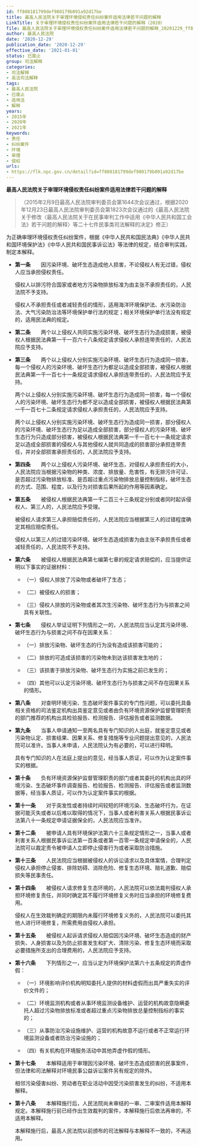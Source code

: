 ```yaml
---
id: ff808181799def980179b091a92d17be
title: 最高人民法院关于审理环境侵权责任纠纷案件适用法律若干问题的解释
LinkTitle: 关于审理环境侵权责任纠纷案件适用法律若干问题的解释（2020）
file: 最高人民法院关于审理环境侵权责任纠纷案件适用法律若干问题的解释_20201229_ff808181799def980179b091a92d17be.doc
author: 最高人民法院
date: '2020-12-29'
publication_date: '2020-12-29'
effective_date: '2021-01-01'
status: 已废止
group: 司法解释
categories:
- 司法解释
- 高法司法解释
tags:
- 最高人民法院
- 已废止
- 适用法
- 解释
years:
- 2015年
- 2020年
- 2021年
keywords:
- 责任
- 纠纷案件
- 环境
- 审理
- 侵权
urls:
- https://flk.npc.gov.cn/detail?id=ff808181799def980179b091a92d17be
---
```


**最高人民法院关于审理环境侵权责任纠纷案件适用法律若干问题的解释**

> （2015年2月9日最高人民法院审判委员会第1644次会议通过，根据2020年12月23日最高人民法院审判委员会第1823次会议通过的《最高人民法院关于修改〈最高人民法院关于在民事审判工作中适用《中华人民共和国工会法》若干问题的解释〉等二十七件民事类司法解释的决定》修正）

为正确审理环境侵权责任纠纷案件，根据《中华人民共和国民法典》《中华人民共和国环境保护法》《中华人民共和国民事诉讼法》等法律的规定，结合审判实践，制定本解释。

- **第一条**　　因污染环境、破坏生态造成他人损害，不论侵权人有无过错，侵权人应当承担侵权责任。

  侵权人以排污符合国家或者地方污染物排放标准为由主张不承担责任的，人民法院不予支持。

  侵权人不承担责任或者减轻责任的情形，适用海洋环境保护法、水污染防治法、大气污染防治法等环境保护单行法的规定；相关环境保护单行法没有规定的，适用民法典的规定。

- **第二条**　　两个以上侵权人共同实施污染环境、破坏生态行为造成损害，被侵权人根据民法典第一千一百六十八条规定请求侵权人承担连带责任的，人民法院应予支持。

- **第三条**　　两个以上侵权人分别实施污染环境、破坏生态行为造成同一损害，每一个侵权人的污染环境、破坏生态行为都足以造成全部损害，被侵权人根据民法典第一千一百七十一条规定请求侵权人承担连带责任的，人民法院应予支持。

  两个以上侵权人分别实施污染环境、破坏生态行为造成同一损害，每一个侵权人的污染环境、破坏生态行为都不足以造成全部损害，被侵权人根据民法典第一千一百七十二条规定请求侵权人承担责任的，人民法院应予支持。

  两个以上侵权人分别实施污染环境、破坏生态行为造成同一损害，部分侵权人的污染环境、破坏生态行为足以造成全部损害，部分侵权人的污染环境、破坏生态行为只造成部分损害，被侵权人根据民法典第一千一百七十一条规定请求足以造成全部损害的侵权人与其他侵权人就共同造成的损害部分承担连带责任，并对全部损害承担责任的，人民法院应予支持。

- **第四条**　　两个以上侵权人污染环境、破坏生态，对侵权人承担责任的大小，人民法院应当根据污染物的种类、浓度、排放量、危害性，有无排污许可证、是否超过污染物排放标准、是否超过重点污染物排放总量控制指标，破坏生态的方式、范围、程度，以及行为对损害后果所起的作用等因素确定。

- **第五条**　　被侵权人根据民法典第一千二百三十三条规定分别或者同时起诉侵权人、第三人的，人民法院应予受理。

  被侵权人请求第三人承担赔偿责任的，人民法院应当根据第三人的过错程度确定其相应赔偿责任。

  侵权人以第三人的过错污染环境、破坏生态造成损害为由主张不承担责任或者减轻责任的，人民法院不予支持。

- **第六条**　　被侵权人根据民法典第七编第七章的规定请求赔偿的，应当提供证明以下事实的证据材料：

  - （一）侵权人排放了污染物或者破坏了生态；

  - （二）被侵权人的损害；

  - （三）侵权人排放的污染物或者其次生污染物、破坏生态行为与损害之间具有关联性。

- **第七条**　　侵权人举证证明下列情形之一的，人民法院应当认定其污染环境、破坏生态行为与损害之间不存在因果关系：

  - （一）排放污染物、破坏生态的行为没有造成该损害可能的；

  - （二）排放的可造成该损害的污染物未到达该损害发生地的；

  - （三）该损害于排放污染物、破坏生态行为实施之前已发生的；

  - （四）其他可以认定污染环境、破坏生态行为与损害之间不存在因果关系的情形。

- **第八条**　　对查明环境污染、生态破坏案件事实的专门性问题，可以委托具备相关资格的司法鉴定机构出具鉴定意见或者由负有环境资源保护监督管理职责的部门推荐的机构出具检验报告、检测报告、评估报告或者监测数据。

- **第九条**　　当事人申请通知一至两名具有专门知识的人出庭，就鉴定意见或者污染物认定、损害结果、因果关系、修复措施等专业问题提出意见的，人民法院可以准许。当事人未申请，人民法院认为有必要的，可以进行释明。

  具有专门知识的人在法庭上提出的意见，经当事人质证，可以作为认定案件事实的根据。

- **第十条**　　负有环境资源保护监督管理职责的部门或者其委托的机构出具的环境污染、生态破坏事件调查报告、检验报告、检测报告、评估报告或者监测数据等，经当事人质证，可以作为认定案件事实的根据。

- **第十一条**　　对于突发性或者持续时间较短的环境污染、生态破坏行为，在证据可能灭失或者以后难以取得的情况下，当事人或者利害关系人根据民事诉讼法第八十一条规定申请证据保全的，人民法院应当准许。

- **第十二条**　　被申请人具有环境保护法第六十三条规定情形之一，当事人或者利害关系人根据民事诉讼法第一百条或者第一百零一条规定申请保全的，人民法院可以裁定责令被申请人立即停止侵害行为或者采取防治措施。

- **第十三条**　　人民法院应当根据被侵权人的诉讼请求以及具体案情，合理判定侵权人承担停止侵害、排除妨碍、消除危险、修复生态环境、赔礼道歉、赔偿损失等民事责任。

- **第十四条**　　被侵权人请求修复生态环境的，人民法院可以依法裁判侵权人承担环境修复责任，并同时确定其不履行环境修复义务时应当承担的环境修复费用。

  侵权人在生效裁判确定的期限内未履行环境修复义务的，人民法院可以委托其他人进行环境修复，所需费用由侵权人承担。

- **第十五条**　　被侵权人起诉请求侵权人赔偿因污染环境、破坏生态造成的财产损失、人身损害以及为防止损害发生和扩大、清除污染、修复生态环境而采取必要措施所支出的合理费用的，人民法院应予支持。

- **第十六条**　　下列情形之一，应当认定为环境保护法第六十五条规定的弄虚作假：

  - （一）环境影响评价机构明知委托人提供的材料虚假而出具严重失实的评价文件的；

  - （二）环境监测机构或者从事环境监测设备维护、运营的机构故意隐瞒委托人超过污染物排放标准或者超过重点污染物排放总量控制指标的事实的；

  - （三）从事防治污染设施维护、运营的机构故意不运行或者不正常运行环境监测设备或者防治污染设施的；

  - （四）有关机构在环境服务活动中其他弄虚作假的情形。

- **第十七条**　　本解释适用于审理因污染环境、破坏生态造成损害的民事案件，但法律和司法解释对环境民事公益诉讼案件另有规定的除外。

  相邻污染侵害纠纷、劳动者在职业活动中因受污染损害发生的纠纷，不适用本解释。

- **第十八条**　　本解释施行后，人民法院尚未审结的一审、二审案件适用本解释规定。本解释施行前已经作出生效裁判的案件，本解释施行后依法再审的，不适用本解释。

  本解释施行后，最高人民法院以前颁布的司法解释与本解释不一致的，不再适用。
